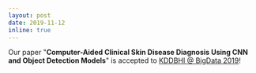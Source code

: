 ```yaml
---
layout: post
date: 2019-11-12
inline: true
---
```


Our paper "**Computer-Aided Clinical Skin Disease Diagnosis Using CNN and Object Detection Models**" is accepted to  <ins>KDDBHI @ BigData 2019</ins>!
